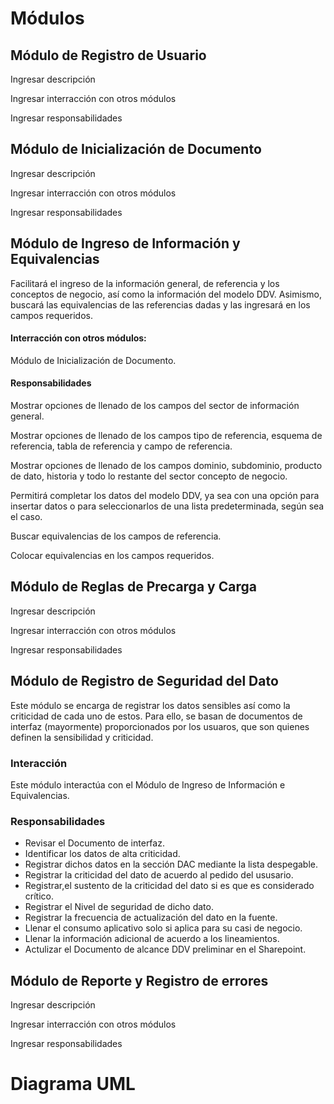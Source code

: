 # Módulos

## Módulo de Registro de Usuario

Ingresar descripción

Ingresar interracción con otros módulos

Ingresar responsabilidades

## Módulo de Inicialización de Documento

Ingresar descripción

Ingresar interracción con otros módulos

Ingresar responsabilidades

## Módulo de Ingreso de Información y Equivalencias

Facilitará el ingreso de la información general, de referencia y los conceptos de negocio, así como la información del modelo DDV. Asimismo, buscará las equivalencias de las referencias dadas y las ingresará en los campos requeridos.

#### Interracción con otros módulos: 
Módulo de Inicialización de Documento.

#### Responsabilidades

Mostrar opciones de llenado de los campos del sector de información general.

Mostrar opciones de llenado de los campos tipo de referencia, esquema de referencia, tabla de referencia y campo de referencia.

Mostrar opciones de llenado de los campos dominio, subdominio, producto de dato, historia y todo lo restante del sector concepto de negocio.

Permitirá completar los datos del modelo DDV, ya sea con una opción para insertar datos o para seleccionarlos de una lista predeterminada, según sea el caso.

Buscar equivalencias de los campos de referencia.

Colocar equivalencias en los campos requeridos.

## Módulo de Reglas de Precarga y Carga 

Ingresar descripción

Ingresar interracción con otros módulos

Ingresar responsabilidades

## Módulo de Registro de Seguridad del Dato


Este módulo se encarga de registrar los datos sensibles así como la criticidad de cada uno de estos. Para ello, se basan de documentos de interfaz (mayormente) proporcionados por los usuaros, que son quienes definen la sensibilidad y criticidad.

### Interacción 

Este módulo interactúa con el Módulo de Ingreso de Información e Equivalencias.
### Responsabilidades
* Revisar el Documento de interfaz. 
* Identificar los datos de alta criticidad.
* Registrar dichos datos en la sección DAC mediante la lista despegable.
* Registrar la criticidad del dato de acuerdo al pedido del ususario.
* Registrar,el sustento de la criticidad del dato si es que es considerado crítico.
* Registrar el Nivel de seguridad de dicho dato.
* Registrar la frecuencia de actualización del dato en la fuente.
* Llenar el consumo aplicativo solo si aplica para su casi de negocio.
* Llenar la información adicional de acuerdo a los lineamientos.
* Actulizar el Documento de alcance DDV preliminar en el Sharepoint.
## Módulo de  Reporte y Registro de errores

Ingresar descripción

Ingresar interracción con otros módulos

Ingresar responsabilidades

# Diagrama UML